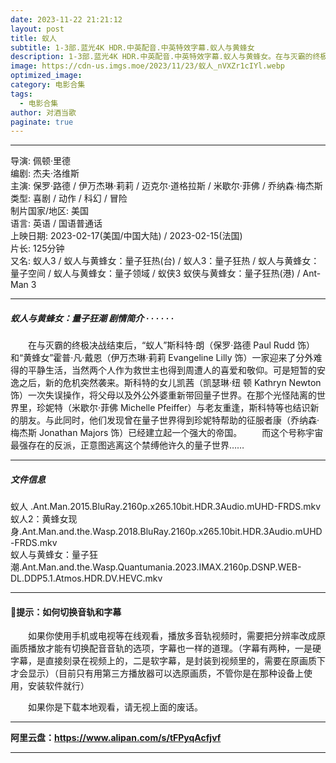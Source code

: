 ```yaml
---
date: 2023-11-22 21:21:12
layout: post
title: 蚁人
subtitle: 1-3部.蓝光4K HDR.中英配音.中英特效字幕.蚁人与黄蜂女
description: 1-3部.蓝光4K HDR.中英配音.中英特效字幕.蚁人与黄蜂女。在与灭霸的终极决战结束后，“蚁人”斯科特·朗和“黄蜂女”霍普·凡·戴恩一家迎来了分外难得的平静生活，当然两个人作为救世主也得到周遭人的喜爱和敬仰。可是短暂的安逸之后，新的危机突然袭来...
image: https://cdn-us.imgs.moe/2023/11/23/蚁人_nVXZr1cIYl.webp
optimized_image: 
category: 电影合集
tags:
  - 电影合集
author: 对酒当歌
paginate: true
---
```



---

导演: 佩顿·里德  
编剧: 杰夫·洛维斯  
主演: 保罗·路德 / 伊万杰琳·莉莉 / 迈克尔·道格拉斯 / 米歇尔·菲佛 / 乔纳森·梅杰斯  
类型: 喜剧 / 动作 / 科幻 / 冒险  
制片国家/地区: 美国  
语言: 英语 / 国语普通话  
上映日期: 2023-02-17(美国/中国大陆) / 2023-02-15(法国)  
片长: 125分钟  
又名: 蚁人3 / 蚁人与黄蜂女：量子狂热(台) / 蚁人3：量子狂热 / 蚁人与黄蜂女：量子空间 / 蚁人与黄蜂女：量子领域 / 蚁侠3 蚁侠与黄蜂女：量子狂热(港) / Ant-Man 3  

---

##### 蚁人与黄蜂女：量子狂潮 剧情简介 · · · · · ·

　　在与灭霸的终极决战结束后，“蚁人”斯科特·朗（保罗·路德 Paul Rudd 饰）和“黄蜂女”霍普·凡·戴恩（伊万杰琳·莉莉 Evangeline Lilly 饰）一家迎来了分外难得的平静生活，当然两个人作为救世主也得到周遭人的喜爱和敬仰。可是短暂的安逸之后，新的危机突然袭来。斯科特的女儿凯茜（凯瑟琳·纽 顿 Kathryn Newton 饰）一次失误操作，将父母以及外公外婆重新带回量子世界。在那个光怪陆离的世界里，珍妮特（米歇尔·菲佛 Michelle Pfeiffer）与老友重逢，斯科特等也结识新的朋友。与此同时，他们发现曾在量子世界得到珍妮特帮助的征服者康（乔纳森·梅杰斯 Jonathan Majors 饰）已经建立起一个强大的帝国。
　　而这个号称宇宙最强存在的反派，正意图逃离这个禁缚他许久的量子世界……

---

##### 文件信息

蚁人 .Ant.Man.2015.BluRay.2160p.x265.10bit.HDR.3Audio.mUHD-FRDS.mkv  
蚁人2：黄蜂女现身.Ant.Man.and.the.Wasp.2018.BluRay.2160p.x265.10bit.HDR.3Audio.mUHD-FRDS.mkv  
蚁人与黄蜂女：量子狂潮.Ant.Man.and.the.Wasp.Quantumania.2023.IMAX.2160p.DSNP.WEB-DL.DDP5.1.Atmos.HDR.DV.HEVC.mkv  

---

#### 🔔提示：如何切换音轨和字幕

　　如果你使用手机或电视等在线观看，播放多音轨视频时，需要把分辨率改成原画质播放才能有切换配音音轨的选项，字幕也一样的道理。（字幕有两种，一是硬字幕，是直接刻录在视频上的，二是软字幕，是封装到视频里的，需要在原画质下才会显示）（目前只有用第三方播放器可以选原画质，不管你是在那种设备上使用，安装软件就行）

　　如果你是下载本地观看，请无视上面的废话。

---

**阿里云盘：<https://www.alipan.com/s/tFPyqAcfjvf>**

---
